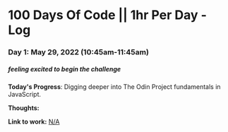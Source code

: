 # 100 Days Of Code || 1hr Per Day - Log

### Day 1: May 29, 2022 (10:45am-11:45am)
##### feeling excited to begin the challenge

**Today's Progress**: Digging deeper into The Odin Project fundamentals in JavaScript.

**Thoughts:** 

**Link to work:** [N/A](http://www..com)
